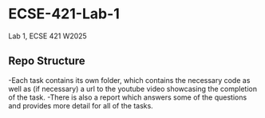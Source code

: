 # ECSE-421-Lab-1
Lab 1, ECSE 421 W2025

## Repo Structure

-Each task contains its own folder, which contains the necessary code as well as (if necessary) a url to the youtube video showcasing
the completion of the task.
-There is also a report which answers some of the questions and provides more detail for all of the tasks.
